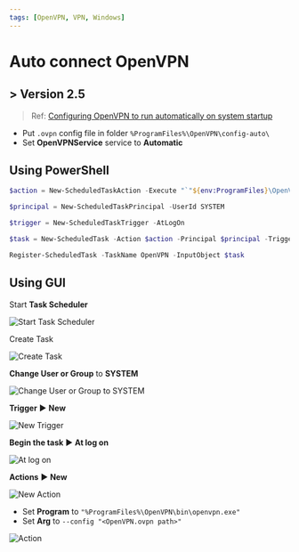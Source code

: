 ```yaml
---
tags: [OpenVPN, VPN, Windows]
---
```


# Auto connect OpenVPN

## &gt; Version 2.5

> Ref: [Configuring OpenVPN to run automatically on system startup](https://openvpn.net/community-resources/configuring-openvpn-to-run-automatically-on-system-startup/)

- Put `.ovpn` config file in folder `%ProgramFiles%\OpenVPN\config-auto\`
- Set **OpenVPNService** service to **Automatic**

<!--truncate-->

## Using PowerShell

```powershell title="Administrator PowerShell"
$action = New-ScheduledTaskAction -Execute "`"${env:ProgramFiles}\OpenVPN\bin\openvpn.exe`"" -Argument "--config `"${env:UserProfile}\OpenVPN\config\OpenVPN.ovpn`""

$principal = New-ScheduledTaskPrincipal -UserId SYSTEM

$trigger = New-ScheduledTaskTrigger -AtLogOn

$task = New-ScheduledTask -Action $action -Principal $principal -Trigger $trigger

Register-ScheduledTask -TaskName OpenVPN -InputObject $task
```

## Using GUI

Start **Task Scheduler**

![Start Task Scheduler](img/Auto%20connect%20OpenVPN/Task%20Scheduler.png)

Create Task

![Create Task](img/Auto%20connect%20OpenVPN/Create%20Task.png)

**Change User or Group** to **SYSTEM**

![Change User or Group to SYSTEM](img/Auto%20connect%20OpenVPN/Change%20User%20or%20Group%20to%20SYSTEM.png)

**Trigger** ▶ **New**

![New Trigger](img/Auto%20connect%20OpenVPN/New%20Trigger.png)

**Begin the task** ▶ **At log on**

![At log on](img/Auto%20connect%20OpenVPN/At%20log%20on.png)

**Actions** ▶ **New**

![New Action](img/Auto%20connect%20OpenVPN/New%20Action.png)

- Set **Program** to `"%ProgramFiles%\OpenVPN\bin\openvpn.exe"`
- Set **Arg** to `--config "<OpenVPN.ovpn path>"`

![Action](img/Auto%20connect%20OpenVPN/Action.png)
